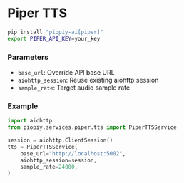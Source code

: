 # Piper TTS

```bash
pip install "piopiy-ai[piper]"
export PIPER_API_KEY=your_key
```

### Parameters

- `base_url`: Override API base URL
- `aiohttp_session`: Reuse existing aiohttp session
- `sample_rate`: Target audio sample rate

### Example

```python
import aiohttp
from piopiy.services.piper.tts import PiperTTSService

session = aiohttp.ClientSession()
tts = PiperTTSService(
    base_url="http://localhost:5002",
    aiohttp_session=session,
    sample_rate=24000,
)
```
